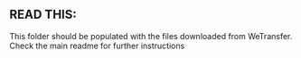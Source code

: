 ## READ THIS:
This folder should be populated with the files downloaded from WeTransfer. Check the main readme for further instructions